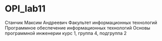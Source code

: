 # OPI_lab11
Станчик
Максим
Андреевич
Факультет информационных технологий
Программное обеспечение информационных технологий
Основы программной инженерии
курс 1, группа 4, подгруппа 2
